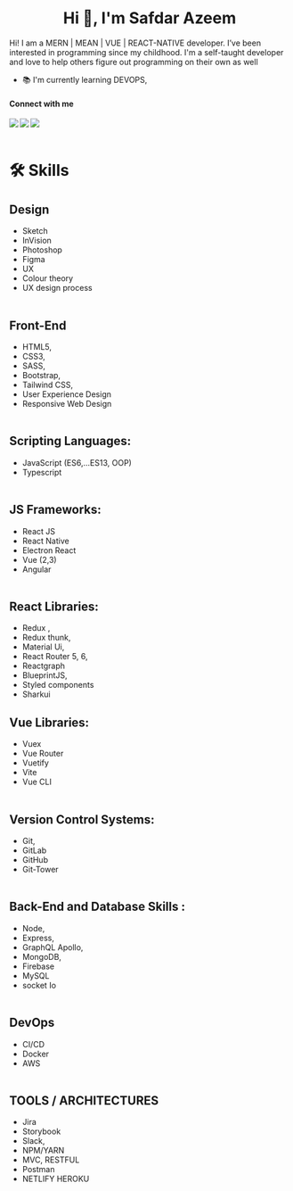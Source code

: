 <h1 align="center">Hi 👋, I'm Safdar Azeem</h1>

<p>Hi! I am a MERN | MEAN | VUE | REACT-NATIVE developer. I’ve been interested in programming since my childhood. I'm a self-taught developer and love to help others figure out programming on their own as well  </p>

- 📚 I'm currently learning DEVOPS,

#### Connect with me

<a href="https://www.linkedin.com/in/safdar-azeem/"><img align="left" src="https://img.shields.io/badge/LinkedIn-0A66C2?&style=for-the-badge&logo=LinkedIn&logoColor=white" /></a>
<a href="https://twitter.com/safdarazeem05"><img align="left" src="https://img.shields.io/badge/Twitter-1DA1F2?&style=for-the-badge&logo=Twitter&logoColor=white" /></a>
<a href="mailto:safdarazeem00@gmail.com"><img align="left" src="https://img.shields.io/badge/Email-EA4335?&style=for-the-badge&logo=Gmail&logoColor=white" /></a>

<br/><br/>

# 🛠 Skills

## Design
  - Sketch
  - InVision
  - Photoshop
  - Figma
  - UX
  - Colour theory
  - UX design process
  <br> </br>
## Front-End
  - HTML5,
  - CSS3,
  - SASS,
  - Bootstrap,
  - Tailwind CSS,
  - User Experience Design 
  - Responsive Web Design
   <br> </br>
  ## Scripting Languages:
  - JavaScript (ES6,...ES13, OOP) 
  - Typescript
  <br> </br>
## JS Frameworks:
  - React JS
  -  React Native 
  -  Electron React 
  -  Vue (2,3)
  -  Angular
<br> </br>
## React Libraries:
  - Redux ,
  - Redux thunk,
  - Material Ui,
  - React Router 5, 6,  
  - Reactgraph
  - BlueprintJS,
  - Styled components  
  - Sharkui
  
<p align="left">

## Vue Libraries:
  - Vuex
  - Vue Router  
  - Vuetify
  - Vite
  - Vue CLI
  <br> </br>
## Version Control Systems: 
  - Git,
  - GitLab
  - GitHub
  - Git-Tower
  <br> </br>
## Back-End and Database Skills :
  - Node,
  - Express,
  - GraphQL Apollo,
  - MongoDB,
  - Firebase
  - MySQL
  - socket Io
  <br> </br>
## DevOps
  - CI/CD 
  - Docker 
  - AWS
  <br> </br>
## TOOLS / ARCHITECTURES
  - Jira
  - Storybook
  - Slack,
  - NPM/YARN
  - MVC, RESTFUL
  - Postman
  - NETLIFY HEROKU

</p>

<br/><br/>
